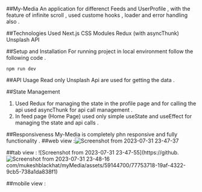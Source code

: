 ##My-Media
An application for differenct Feeds and UserProfile , with the feature of infinite scroll , used custome hooks , loader and error handling also .

##Technologies Used
Next.js
CSS Modules
Redux (with asyncThunk)
Unsplash API

##Setup and Installation
For running project in local environment follow the following code .
```npm init 
npm run dev 
```

##API Usage
 Read only Unsplash Api are used for getting the data .


##State Management
1. Used Redux  for managing the state in the profile page and for calling the api used  asyncThunk for api call management .
2. In feed page (Home Page) used only simple useState and useEffect for managing the state and api calls .  

##Responsiveness
My-Media is completely phn responsive and fully functionality .
##web view :![Screenshot from 2023-07-31 23-47-37](https://github.com/mukeshblackhat/myMedia/assets/59144700/4ae9e58f-53cb-4389-a938-b04d6b4dc5dd)

##tab view : ![Screenshot from 2023-07-31 23-47-55](https://github.![Screenshot from 2023-07-31 23-48-16](https://github.com/mukeshblackhat/myMedia/assets/59144700/18135af1-2a7a-4974-9cac-72b549b0894f)
com/mukeshblackhat/myMedia/assets/59144700/77753718-19af-4322-9cb5-738a1da838f1)

##mobile view :


